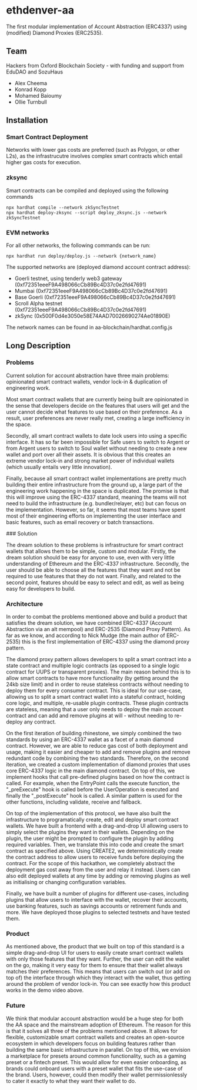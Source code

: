 # ethdenver-aa
The first modular implementation of Account Abstraction (ERC4337) using (modified) Diamond Proxies (ERC2535).

## Team
Hackers from Oxford Blockchain Society - with funding and support from EduDAO and SozuHaus
- Alex Cheema
- Konrad Kopp
- Mohamed Baioumy
- Ollie Turnbull

## Installation


### Smart Contract Deployment

Networks with lower gas costs are preferred (such as Polygon, or other L2s), as the infrastrucutre involves complex smart contracts which entail higher gas costs for execution.

### zksync

Smart contracts can be compiled and deployed using the following commands 
```shell
npx hardhat compile --network zkSyncTestnet  
npx hardhat deploy-zksync --script deploy_zksync.js --network zkSyncTestnet
```

### EVM networks
For all other networks, the following commands can be run:
```shell
npx hardhat run deploy/deploy.js --network {network_name}
```
The supported networks are (deployed diamond account contract address):
- Goerli testnet, using tenderly web3 gateway  (0xf72351eeeF9A498066cCb89Bc4D37c0e2fd47691)
- Mumbai (0xf72351eeeF9A498066cCb89Bc4D37c0e2fd47691)
- Base Goerli (0xf72351eeeF9A498066cCb89Bc4D37c0e2fd47691)
- Scroll Alpha testnet (0xf72351eeeF9A498066cCb89Bc4D37c0e2fd47691)
- zkSync (0x500F0d4e3050e58E74AAD70026690274Ae01890E)  

The network names can be found in aa-blockchain/hardhat.config.js


## Long Description

### Problems

Current solution for account abstraction have three main problems: opinionated smart contract wallets, vendor lock-in & duplication of engineering work.

Most smart contract wallets that are currently being built are opinionated in the sense that developers decide on the features that users will get and the user cannot decide what features to use based on their preference. As a result, user preferences are never really met, creating a large inefficiency in the space.

Secondly, all smart contract wallets to date lock users into using a specific interface. It has so far been impossible for Safe users to switch to Argent or from Argent users to switch to Soul wallet without needing to create a new wallet and port over all their assets. It is obvious that this creates an extreme vendor lock-in and strong market power of individual wallets (which usually entails very little innovation).

Finally, because all smart contract wallet implementations are pretty much building their entire infrastructure from the ground up, a large part of the engineering work happening in the space is duplicated. The promise is that this will improve using the ERC-4337 standard, meaning the teams will not need to build the infrastructure (e.g. bundler/relayer, etc) but can focus on the implementation. However, so far, it seems that most teams have spent most of their engineering efforts on implementing the user interface and basic features, such as email recovery or batch transactions.

### Solution

The dream solution to these problems is infrastructure for smart contract wallets that allows them to be simple, custom and modular. Firstly, the dream solution should be easy for anyone to use, even with very little understanding of Ethereum and the ERC-4337 infrastructure. Secondly, the user should be able to choose all the features that they want and not be required to use features that they do not want. Finally, and related to the second point, features should be easy to select and edit, as well as being easy for developers to build.

### Architecture

In order to combat the problems mentioned above and build a product that satisfies the dream solution, we have combined ERC-4337 (Account Abstraction via an alt mempool) and ERC-2535 (Diamond Proxy Pattern). As far as we know, and according to Nick Mudge (the main author of ERC-2535) this is the first implementation of ERC-4337 using the diamond proxy pattern.

The diamond proxy pattern allows developers to split a smart contract into a state contract and multiple logic contracts (as opposed to a single logic contract for UUPS or transparent proxies). The main reason behind this is to allow smart contracts to have more functionality (by getting around the 24kb size limit) and in order to reuse stateless contracts without needing to deploy them for every consumer contract. This is ideal for our use-case, allowing us to split a smart contract wallet into a stateful contract, holding core logic, and multiple, re-usable plugin contracts. These plugin contracts are stateless, meaning that a user only needs to deploy the main account contract and can add and remove plugins at will - without needing to re-deploy any contract.

On the first iteration of building rhinestone, we simply combined the two standards by using an ERC-4337 wallet as a facet of a main diamond contract. However, we are able to reduce gas cost of both deployment and usage, making it easier and cheaper to add and remove plugins and remove redundant code by combining the two standards. Therefore, on the second iteration, we created a custom implementation of diamond proxies that uses core ERC-4337 logic in the main diamond contract. On top of this, we implement hooks that call pre-defined plugins based on how the contract is called. For example, when the EntryPoint calls the execute function, the "_preExecute" hook is called before the UserOperation is executed and finally the "_postExecute" hook is called. A similar pattern is used for the other functions, including validate, receive and fallback.

On top of the implementation of this protocol, we have also built the infrastructure to programatically create, edit and deploy smart contract wallets. We have built a frontend with a drag-and-drop UI allowing users to simply select the plugins they want in their wallets. Depending on the plugin, the user might be prompted to configure the plugin by adding required variables. Then, we translate this into code and create the smart contract as specified above. Using CREATE2, we deterministically create the contract address to allow users to receive funds before deploying the contract. For the scope of this hackathon, we completely abstract the deployment gas cost away from the user and relay it instead. Users can also edit deployed wallets at any time by adding or removing plugins as well as initialising or changing configuration variables.

Finally, we have built a number of plugins for different use-cases, including plugins that allow users to interface with the wallet, recover their accounts, use banking features, such as savings accounts or retirement funds and more. We have deployed those plugins to selected testnets and have tested them.

### Product

As mentioned above, the product that we built on top of this standard is a simple drag-and-drop UI for users to easily create smart contract wallets with only those features that they want. Further, the user can edit the wallet on the go, making it very easy for them to ensure that their wallet always matches their preferences. This means that users can switch out (or add on top of) the interface through which they interact with the wallet, thus getting around the problem of vendor lock-in. You can see exactly how this product works in the demo video above.

### Future

We think that modular account abstraction would be a huge step for both the AA space and the mainstream adoption of Ethereum. The reason for this is that it solves all three of the problems mentioned above. It allows for flexible, customizable smart contract wallets and creates an open-source ecosystem in which developers focus on building features rather than building the same basic infrastructure in parallel. On top of this, we envision a marketplace for presets around common functionality, such as a gaming preset or a fintech preset. This would allow for even easier onboarding, as brands could onboard users with a preset wallet that fits the use-case of the brand. Users, however, could then modify their wallet permissionlessly to cater it exactly to what they want their wallet to do.
